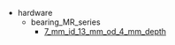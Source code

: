 * hardware
  * bearing_MR_series
    * [7_mm_id_13_mm_od_4_mm_depth](hardware/bearing_MR_series/7_mm_id_13_mm_od_4_mm_depth)
